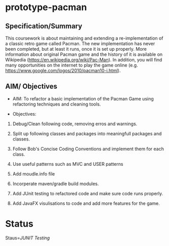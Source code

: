 # prototype-pacman

## Specification/Summary

This coursework is about maintaining and extending a re-implementation of a classic retro
game called Pacman. The new implementation has never been completed, but at least it runs, once it is
set up properly. More information about original Pacman game and the history of it is available on
Wikipedia (https://en.wikipedia.org/wiki/Pac-Man). In addition, you will find many opportunities on the
internet to play the game online (e.g. https://www.google.com/logos/2010/pacman10-i.html).

## AIM/ Objectives

- AIM: To refactor a basic implementation of the Pacman Game using refactoring techniques and cleaning tools.

- Objectives: 

1. Debug/Clean following code, removing erros and warnings.

2. Split up following classes and packages into meaningfull packages and classes.

3. Follow Bob's Concise Coding Conventions and implement them for each class.

4. Use useful patterns such as MVC and USER patterns

5. Add moudle.info file 

6. Incorperate maven/gradle build modules.

7. Add JUnit testing to refactored code and make sure code runs properly.

8. Add JavaFX visulisations to code and add more features for the game.

# Status

Staus=*JUNIT Testing*
